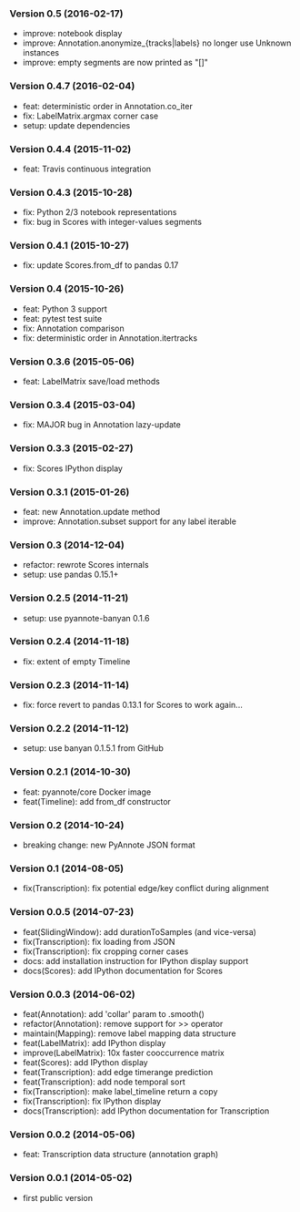 ### Version 0.5 (2016-02-17)

  - improve: notebook display
  - improve: Annotation.anonymize_{tracks|labels} no longer use Unknown instances
  - improve: empty segments are now printed as "[]"

### Version 0.4.7 (2016-02-04)

  - feat: deterministic order in Annotation.co_iter
  - fix: LabelMatrix.argmax corner case
  - setup: update dependencies

### Version 0.4.4 (2015-11-02)

  - feat: Travis continuous integration

### Version 0.4.3 (2015-10-28)

  - fix: Python 2/3 notebook representations
  - fix: bug in Scores with integer-values segments

### Version 0.4.1 (2015-10-27)

  - fix: update Scores.from_df to pandas 0.17

### Version 0.4 (2015-10-26)

  - feat: Python 3 support
  - feat: pytest test suite
  - fix: Annotation comparison
  - fix: deterministic order in Annotation.itertracks

### Version 0.3.6 (2015-05-06)

  - feat: LabelMatrix save/load methods

### Version 0.3.4 (2015-03-04)

  - fix: MAJOR bug in Annotation lazy-update

### Version 0.3.3 (2015-02-27)

  - fix: Scores IPython display

### Version 0.3.1 (2015-01-26)

  - feat: new Annotation.update method
  - improve: Annotation.subset support for any label iterable

### Version 0.3 (2014-12-04)

  - refactor: rewrote Scores internals
  - setup: use pandas 0.15.1+

### Version 0.2.5 (2014-11-21)

  - setup: use pyannote-banyan 0.1.6

### Version 0.2.4 (2014-11-18)

  - fix: extent of empty Timeline

### Version 0.2.3 (2014-11-14)

  - fix: force revert to pandas 0.13.1 for Scores to work again...

### Version 0.2.2 (2014-11-12)

  - setup: use banyan 0.1.5.1 from GitHub

### Version 0.2.1 (2014-10-30)

  - feat: pyannote/core Docker image
  - feat(Timeline): add from_df constructor

### Version 0.2 (2014-10-24)

  - breaking change: new PyAnnote JSON format

### Version 0.1 (2014-08-05)

  - fix(Transcription): fix potential edge/key conflict during alignment

### Version 0.0.5 (2014-07-23)

  - feat(SlidingWindow): add durationToSamples (and vice-versa)
  - fix(Transcription): fix loading from JSON
  - fix(Transcription): fix cropping corner cases
  - docs: add installation instruction for IPython display support
  - docs(Scores): add IPython documentation for Scores

### Version 0.0.3 (2014-06-02)

  - feat(Annotation): add 'collar' param to .smooth()
  - refactor(Annotation): remove support for >> operator
  - maintain(Mapping): remove label mapping data structure
  - feat(LabelMatrix): add IPython display
  - improve(LabelMatrix): 10x faster cooccurrence matrix
  - feat(Scores): add IPython display
  - feat(Transcription): add edge timerange prediction
  - feat(Transcription): add node temporal sort
  - fix(Transcription): make label_timeline return a copy
  - fix(Transcription): fix IPython display
  - docs(Transcription): add IPython documentation for Transcription

### Version 0.0.2 (2014-05-06)

  - feat: Transcription data structure (annotation graph)

### Version 0.0.1 (2014-05-02)

  - first public version
